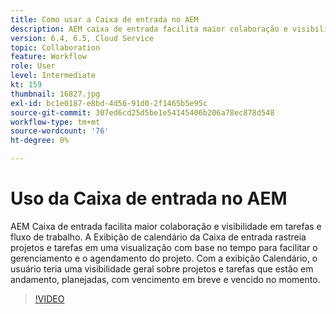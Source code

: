 ```yaml
---
title: Como usar a Caixa de entrada no AEM
description: AEM caixa de entrada facilita maior colaboração e visibilidade em tarefas e fluxo de trabalho.
version: 6.4, 6.5, Cloud Service
topic: Collaboration
feature: Workflow
role: User
level: Intermediate
kt: 159
thumbnail: 16827.jpg
exl-id: bc1e0187-e8bd-4d56-91d0-2f1465b5e95c
source-git-commit: 307ed6cd25d5be1e54145406b206a78ec878d548
workflow-type: tm+mt
source-wordcount: '76'
ht-degree: 0%

---
```


# Uso da Caixa de entrada no AEM

AEM Caixa de entrada facilita maior colaboração e visibilidade em tarefas e fluxo de trabalho. A Exibição de calendário da Caixa de entrada rastreia projetos e tarefas em uma visualização com base no tempo para facilitar o gerenciamento e o agendamento do projeto. Com a exibição Calendário, o usuário teria uma visibilidade geral sobre projetos e tarefas que estão em andamento, planejadas, com vencimento em breve e vencido no momento.

>[!VIDEO](https://video.tv.adobe.com/v/16827/?quality=12&learn=on)
